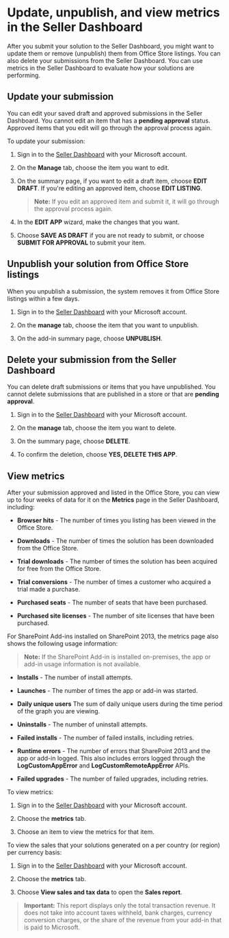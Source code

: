 # Update, unpublish, and view metrics in the Seller Dashboard

After you submit your solution to the Seller Dashboard, you might want to update them or remove (unpublish) them from Office Store listings. You can also delete your submissions from the Seller Dashboard. You can use metrics in the Seller Dashboard to evaluate how your solutions are performing.
 


## Update your submission
<a name="BKMK_Edit"> </a>

You can edit your saved draft and approved submissions in the Seller Dashboard. You cannot edit an item that has a  **pending approval** status. Approved items that you edit will go through the approval process again.
 

 
To update your submission:
 

 

1. Sign in to the  [Seller Dashboard](http://go.microsoft.com/fwlink/?LinkId=248605) with your Microsoft account.
    
 
2. On the  **Manage** tab, choose the item you want to edit.
    
 
3. On the summary page, if you want to edit a draft item, choose  **EDIT DRAFT**. If you're editing an approved item, choose  **EDIT LISTING**.
    
     >**Note:**  If you edit an approved item and submit it, it will go through the approval process again. 
4. In the  **EDIT APP** wizard, make the changes that you want.
    
 
5. Choose  **SAVE AS DRAFT** if you are not ready to submit, or choose **SUBMIT FOR APPROVAL** to submit your item.
    
 

## Unpublish your solution from Office Store listings
<a name="BKMK_delist"> </a>

When you unpublish a submission, the system removes it from Office Store listings within a few days.
 

 

1. Sign in to the  [Seller Dashboard](http://go.microsoft.com/fwlink/?LinkId=248605) with your Microsoft account.
    
 
2. On the  **manage** tab, choose the item that you want to unpublish.
    
 
3. On the add-in summary page, choose  **UNPUBLISH**.
    
 

## Delete your submission from the Seller Dashboard
<a name="BKMK_delete"> </a>

You can delete draft submissions or items that you have unpublished. You cannot delete submissions that are published in a store or that are  **pending approval**. 
 

 

1. Sign in to the  [Seller Dashboard](http://go.microsoft.com/fwlink/?LinkId=248605) with your Microsoft account.
    
 
2. On the **manage** tab, choose the item you want to delete.
    
 
3. On the summary page, choose  **DELETE**.
    
 
4. To confirm the deletion, choose  **YES, DELETE THIS APP**.
    
 

## View metrics
<a name="BKMK_Metrics"> </a>

After your submission approved and listed in the Office Store, you can view up to four weeks of data for it on the  **Metrics** page in the Seller Dashboard, including:
 

 

-  **Browser hits** - The number of times you listing has been viewed in the Office Store.
    
 
-  **Downloads** - The number of times the solution has been downloaded from the Office Store.
    
 
-  **Trial downloads** - The number of times the solution has been acquired for free from the Office Store.
    
 
-  **Trial conversions** - The number of times a customer who acquired a trial made a purchase.
    
 
-  **Purchased seats** - The number of seats that have been purchased.
    
 
-  **Purchased site licenses** - The number of site licenses that have been purchased.
    
 
For SharePoint Add-ins installed on SharePoint 2013, the metrics page also shows the following usage information:
 

 

 >**Note:**  If the SharePoint Add-in is installed on-premises, the app or add-in usage information is not available.
 


-  **Installs** - The number of install attempts.
    
 
-  **Launches** - The number of times the app or add-in was started.
    
 
-  **Daily unique users** The sum of daily unique users during the time period of the graph you are viewing.
    
 
-  **Uninstalls** - The number of uninstall attempts.
    
 
-  **Failed installs** - The number of failed installs, including retries.
    
 
-  **Runtime errors** - The number of errors that SharePoint 2013 and the app or add-in logged. This also includes errors logged through the **LogCustomAppError** and **LogCustomRemoteAppError** APIs.
    
 
-  **Failed upgrades** - The number of failed upgrades, including retries.
    
 
To view metrics:
 

 

1. Sign in to the  [Seller Dashboard](http://go.microsoft.com/fwlink/?LinkId=248605) with your Microsoft account.
    
 
2. Choose the  **metrics** tab.
    
 
3. Choose an item to view the metrics for that item.
    
 
To view the sales that your solutions generated on a per country (or region) per currency basis:
 

 

1. Sign in to the  [Seller Dashboard](http://go.microsoft.com/fwlink/?LinkId=248605) with your Microsoft account.
    
 
2. Choose the  **metrics** tab.
    
 
3. Choose  **View sales and tax data** to open the **Sales report**.
    
 

 >**Important:**  This report displays only the total transaction revenue. It does not take into account taxes withheld, bank charges, currency conversion charges, or the share of the revenue from your add-in that is paid to Microsoft.
 


